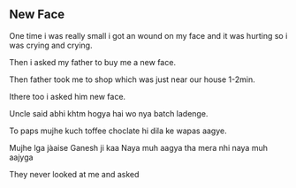 ## New Face
One time i was really small i got an wound on my face and it was hurting so i was crying and crying.

Then i asked my father to buy me a new face.

Then father took me to shop which was just near our house 1-2min.

Ithere too i asked him new face.

Uncle said abhi khtm hogya hai wo nya batch ladenge.

To paps mujhe kuch toffee choclate hi dila ke wapas aagye.

Mujhe lga jàaise Ganesh ji kaa Naya muh aagya tha mera nhi naya muh aajyga

They never looked at me and asked